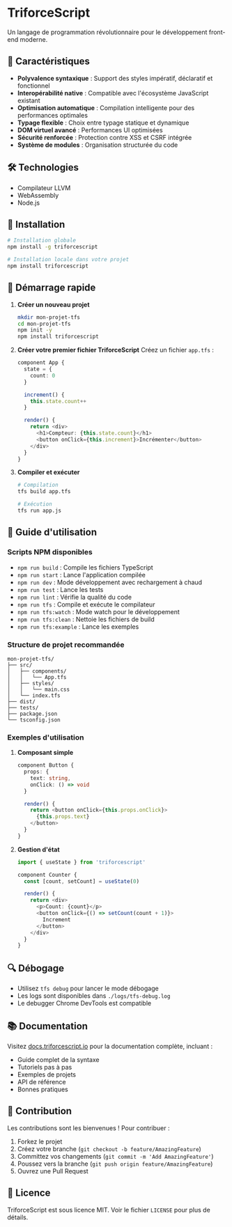 # TriforceScript

Un langage de programmation révolutionnaire pour le développement front-end moderne.

## 🚀 Caractéristiques

- **Polyvalence syntaxique** : Support des styles impératif, déclaratif et fonctionnel
- **Interopérabilité native** : Compatible avec l'écosystème JavaScript existant
- **Optimisation automatique** : Compilation intelligente pour des performances optimales
- **Typage flexible** : Choix entre typage statique et dynamique
- **DOM virtuel avancé** : Performances UI optimisées
- **Sécurité renforcée** : Protection contre XSS et CSRF intégrée
- **Système de modules** : Organisation structurée du code

## 🛠️ Technologies

- Compilateur LLVM
- WebAssembly
- Node.js

## 🔧 Installation

```bash
# Installation globale
npm install -g triforcescript

# Installation locale dans votre projet
npm install triforcescript
```

## 🚀 Démarrage rapide

1. **Créer un nouveau projet**
   ```bash
   mkdir mon-projet-tfs
   cd mon-projet-tfs
   npm init -y
   npm install triforcescript
   ```

2. **Créer votre premier fichier TriforceScript**
   Créez un fichier `app.tfs` :
   ```typescript
   component App {
     state = {
       count: 0
     }

     increment() {
       this.state.count++
     }

     render() {
       return <div>
         <h1>Compteur: {this.state.count}</h1>
         <button onClick={this.increment}>Incrémenter</button>
       </div>
     }
   }
   ```

3. **Compiler et exécuter**
   ```bash
   # Compilation
   tfs build app.tfs

   # Exécution
   tfs run app.js
   ```

## 📖 Guide d'utilisation

### Scripts NPM disponibles

- `npm run build` : Compile les fichiers TypeScript
- `npm run start` : Lance l'application compilée
- `npm run dev` : Mode développement avec rechargement à chaud
- `npm run test` : Lance les tests
- `npm run lint` : Vérifie la qualité du code
- `npm run tfs` : Compile et exécute le compilateur
- `npm run tfs:watch` : Mode watch pour le développement
- `npm run tfs:clean` : Nettoie les fichiers de build
- `npm run tfs:example` : Lance les exemples

### Structure de projet recommandée

```
mon-projet-tfs/
├── src/
│   ├── components/
│   │   └── App.tfs
│   ├── styles/
│   │   └── main.css
│   └── index.tfs
├── dist/
├── tests/
├── package.json
└── tsconfig.json
```

### Exemples d'utilisation

1. **Composant simple**
   ```typescript
   component Button {
     props: {
       text: string,
       onClick: () => void
     }

     render() {
       return <button onClick={this.props.onClick}>
         {this.props.text}
       </button>
     }
   }
   ```

2. **Gestion d'état**
   ```typescript
   import { useState } from 'triforcescript'

   component Counter {
     const [count, setCount] = useState(0)

     render() {
       return <div>
         <p>Count: {count}</p>
         <button onClick={() => setCount(count + 1)}>
           Increment
         </button>
       </div>
     }
   }
   ```

## 🔍 Débogage

- Utilisez `tfs debug` pour lancer le mode débogage
- Les logs sont disponibles dans `./logs/tfs-debug.log`
- Le debugger Chrome DevTools est compatible

## 📚 Documentation

Visitez [docs.triforcescript.io](https://docs.triforcescript.io) pour la documentation complète, incluant :
- Guide complet de la syntaxe
- Tutoriels pas à pas
- Exemples de projets
- API de référence
- Bonnes pratiques

## 🤝 Contribution

Les contributions sont les bienvenues ! Pour contribuer :

1. Forkez le projet
2. Créez votre branche (`git checkout -b feature/AmazingFeature`)
3. Committez vos changements (`git commit -m 'Add AmazingFeature'`)
4. Poussez vers la branche (`git push origin feature/AmazingFeature`)
5. Ouvrez une Pull Request

## 📄 Licence

TriforceScript est sous licence MIT. Voir le fichier `LICENSE` pour plus de détails.
